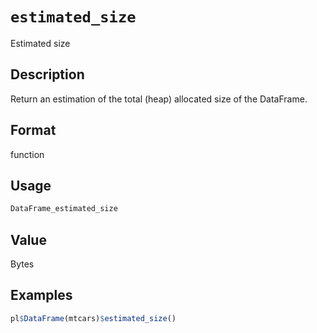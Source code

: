 # `estimated_size`

Estimated size

## Description

Return an estimation of the total (heap) allocated size of the DataFrame.

## Format

function

## Usage

```r
DataFrame_estimated_size
```

## Value

Bytes

## Examples

```r
pl$DataFrame(mtcars)$estimated_size()
```


